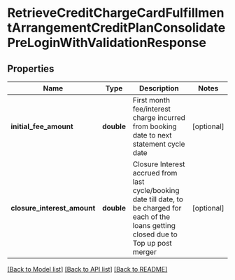 # RetrieveCreditChargeCardFulfillmentArrangementCreditPlanConsolidatePreLoginWithValidationResponse

## Properties
Name | Type | Description | Notes
------------ | ------------- | ------------- | -------------
**initial_fee_amount** | **double** | First month fee/interest charge incurred from booking date to next statement cycle date | [optional] 
**closure_interest_amount** | **double** | Closure Interest accrued from last cycle/booking date till date, to be charged for each of the loans getting closed due to Top up post merger | [optional] 

[[Back to Model list]](../../README.md#documentation-for-models) [[Back to API list]](../../README.md#documentation-for-api-endpoints) [[Back to README]](../../README.md)

